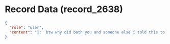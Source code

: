 # Record Data (record_2638)

```json
{
  "role": "user",
  "content": "👤:  btw why did both you and someone else i told this to say that i was upholding professional standards?"
}
```
